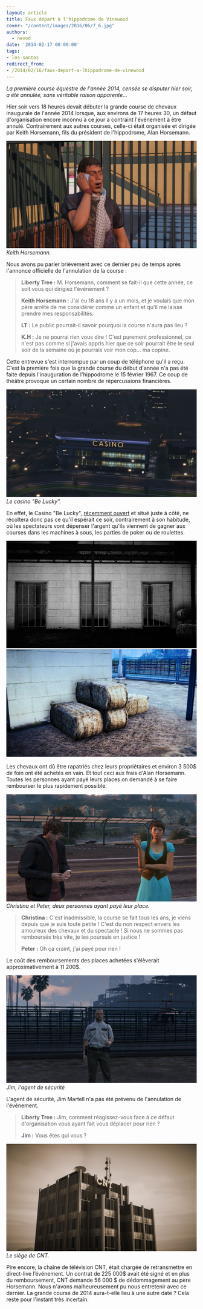 ```yaml
---
layout: article
title: Faux départ à l'hippodrome de Vinewood
cover: "/content/images/2016/06/7_6.jpg"
authors:
  - nevod
date: '2014-02-17 00:00:00'
tags:
- los-santos
redirect_from:
- /2014/02/16/faux-depart-a-lhippodrome-de-vinewood
---
```


_La première course équestre de l'année 2014, censée se disputer hier soir, a été annulée, sans véritable raison apparente..._

Hier soir vers 18 heures devait débuter la grande course de chevaux inaugurale de l'année 2014 lorsque, aux environs de 17 heures 30, un défaut d'organisation encore inconnu à ce jour a contraint l'événement à être annulé. Contrairement aux autres courses, celle-ci était organisée et dirigée par Keith Horsemann, fils du président de l'hippodrome, Alan Horsemann.

![Keith Horsemann.](/content/images/2016/06/7.jpg)
_Keith Horsemann._

Nous avons pu parler brièvement avec ce dernier peu de temps après l'annonce officielle de l'annulation de la course :

> **Liberty Tree :** M. Horsemann, comment se fait-il que cette année, ce soit vous qui dirigiez l'événement ?
> 
> **Keith Horsemann :** J'ai eu 18 ans il y a un mois, et je voulais que mon père arrête de me considérer comme un enfant et qu'il me laisse prendre mes responsabilités.
> 
> **LT :** Le public pourrait-il savoir pourquoi la course n'aura pas lieu ?
> 
> **K.H :** Je ne pourrai rien vous dire ! C'est purement professionnel, ce n'est pas comme si j'avais appris hier que ce soir pourrait être le seul soir de la semaine où je pourrais voir mon cop... ma copine.

Cette entrevue s'est interrompue par un coup de téléphone qu'il a reçu. C'est la première fois que la grande course du début d'année n'a pas été faite depuis l'inauguration de l'hippodrome le 15 février 1967. Ce coup de théâtre provoque un certain nombre de répercussions financières.

![Le casino "Be Lucky".](/content/images/2016/06/7_5.jpg)
_Le casino "Be Lucky"._

En effet, le Casino "Be Lucky", [récemment ouvert](/2014/01/18/ouverture-prochaine-du-casino-de-vinewood/) et situé juste à côté, ne récoltera donc pas ce qu'il espérait ce soir, contrairement à son habitude, où les spectateurs vont dépenser l'argent qu'ils viennent de gagner aux courses dans les machines à sous, les parties de poker ou de roulettes.

![](/content/images/2016/06/7_2.jpg)
![](/content/images/2016/06/7_3.jpg)

Les chevaux ont dû être rapatriés chez leurs propriétaires et environ 3 500$ de foin ont été achetés en vain. Et tout ceci aux frais d'Alan Horsemann. Toutes les personnes ayant payé leurs places on demandé à se faire rembourser le plus rapidement possible.

![Christina et Peter, deux personnes ayant payé leur place.](/content/images/2016/06/7_1.jpg)
_Christina et Peter, deux personnes ayant payé leur place._

> **Christina :** C'est inadmissible, la course se fait tous les ans, je viens depuis que je suis toute petite ! C'est du non respect envers les amoureux des chevaux et du spectacle ! Si nous ne sommes pas remboursés très vite, je les poursuis en justice !
> 
> **Peter :** Oh ça craint, j'ai payé pour rien !

Le coût des remboursements des places achetées s'élèverait approximativement à 11 200$.

![Jim, l'agent de sécurité](/content/images/2016/06/7_4.jpg)
_Jim, l'agent de sécurité_

L'agent de sécurité, Jim Martell n'a pas été prévenu de l'annulation de l'événement.

> **Liberty Tree :** Jim, comment réagissez-vous face à ce défaut d'organisation vous ayant fait vous déplacer pour rien ?
> 
> **Jim :** Vous êtes qui vous ?

![Le siège de CNT.](/content/images/2016/06/7_7.jpg)
_Le siège de CNT._

Pire encore, la chaîne de télévision CNT, était chargée de retransmettre en direct-live l’événement. Un contrat de 225 000$ avait été signé et en plus du remboursement, CNT demande 56 000 $ de dédommagement au père Horsemann. Nous n'avons malheureusement pu nous entretenir avec ce dernier. La grande course de 2014 aura-t-elle lieu à une autre date ? Cela reste pour l'instant très incertain.